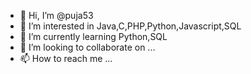 - 👋 Hi, I’m @puja53
- 👀 I’m interested in Java,C,PHP,Python,Javascript,SQL
- 🌱 I’m currently learning Python,SQL
- 💞️ I’m looking to collaborate on ...
- 📫 How to reach me ...

<!---
puja53/puja53 is a ✨ special ✨ repository because its `README.md` (this file) appears on your GitHub profile.
You can click the Preview link to take a look at your changes.
--->
